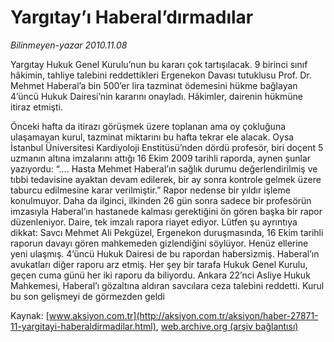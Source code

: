 # Yargıtay’ı Haberal’dırmadılar

*Bilinmeyen-yazar 2010.11.08*

<font class="agenda2NewsSpot">
 <span>
  Yargıtay Hukuk Genel Kurulu’nun bu kararı çok tartışılacak. 9 birinci sınıf hâkimin, tahliye talebini reddettikleri Ergenekon Davası tutuklusu Prof. Dr. Mehmet Haberal’a bin 500’er lira tazminat ödemesini hükme bağlayan 4’üncü Hukuk Dairesi’nin kararını onayladı. Hâkimler, dairenin hükmüne itiraz etmişti.
 </span>
</font>
<font class="newsDetail">
 <p>
  <p class="MsoNormal">
   <span>
    Önceki hafta da itirazı görüşmek üzere toplanan ama oy çokluğuna ulaşamayan kurul, tazminat miktarını bu hafta tekrar ele alacak. Oysa İstanbul Üniversitesi Kardiyoloji Enstitüsü’nden dördü profesör, biri doçent 5 uzmanın altına imzalarını attığı 16 Ekim 2009 tarihli raporda, aynen şunlar yazıyordu: “…. Hasta Mehmet Haberal’ın sağlık durumu değerlendirilmiş ve tıbbi tedavisine ayaktan devam edilerek, bir ay sonra kontrole gelmek üzere taburcu edilmesine karar verilmiştir.” Rapor nedense bir yıldır işleme konulmuyor. Daha da ilginci, ilkinden 26 gün sonra sadece bir profesörün imzasıyla Haberal’ın hastanede kalması gerektiğini ön gören başka bir rapor düzenleniyor. Daire, tek imzalı rapora riayet ediyor. Lütfen şu ayrıntıya dikkat: Savcı Mehmet Ali Pekgüzel, Ergenekon duruşmasında, 16 Ekim tarihli raporun davayı gören mahkemeden gizlendiğini söylüyor. Henüz ellerine yeni ulaşmış. 4’üncü Hukuk Dairesi de bu rapordan habersizmiş. Haberal’ın avukatları diğer raporu arz etmiş. Her şey bir tarafa Hukuk Genel Kurulu, geçen cuma günü her iki raporu da biliyordu. Ankara 22’nci Asliye Hukuk Mahkemesi, Haberal’ı gözaltına aldıran savcılara ceza talebini reddetti. Kurul bu son gelişmeyi de görmezden geldi
   </span>
  </p>
 </p>
</font>

Kaynak: [www.aksiyon.com.tr](http://aksiyon.com.tr/aksiyon/haber-27871-11-yargitayi-haberaldirmadilar.html), [web.archive.org (arşiv bağlantısı)](http://web.archive.org/web/20101116182059/http://aksiyon.com.tr/aksiyon/haber-27871-11-yargitayi-haberaldirmadilar.html)
